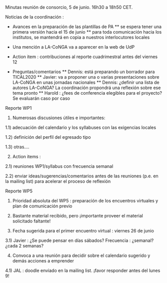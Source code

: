 Minutas reunión de consorcio, 5 de junio. 16h30 a 18h50 CET.

Noticias de la coordinación :

* Avances en la preparación de las plantillas de PA
  ** se espera tener una primera versión hacia el 15 de junio
  ** para toda comunicación hacia los institutos, se mantendrá en copia a nuestros interlocutores locales
  
* Una mención a LA-CoNGA va a aparecer en la web de UdP

* Action item : contribuciones al reporte cuadrimestral antes del viernes 12

* Preguntas/comentarios
 ** Dennis: está preparando un borrador para TICAL2020 
  ** Javier: va a proponer una o varias presentaciones sobre LA-CoNGA en unas jornadas nacionales
   ** Dennis: ¿definir una lista de autores LA-CoNGA? La coordinación propondrá una reflexión sobre ese tema pronto
   ** Harold : ¿fees de conferencia elegibles para el proyecto? Se evaluarán caso por caso

Reporte WP1

1) Numerosas discusiones útiles e importantes:

1.1) adecuación del calendario y los syllabuses con las exigencias locales

1.2) definición del perfil del egresado tipo

1.3) otras....

2) Action items :

2.1) reuniones WP1/syllabus con frecuencia semanal

2.2) enviar ideas/sugerencias/comentarios antes de las reuniones (p.e. en la mailing list) para acelerar el proceso de reflexión

Reporte WP5

1) Prioridad absoluta del WP5 : preparación de los encuentros virtuales y plan de comunicación previo

2) Bastante material recibido, pero ¡importante proveer el material solicitado faltante!

3) Fecha sugerida para el primer encuentro virtual : viernes 26 de junio

3.1) Javier : ¿Se puede pensar en días sábados? Frecuencia : ¿semanal? ¿cada 2 semanas?

4) Convoca a una reunión para decidir sobre el calendario sugerido y demás acciones a emprender

4.1) JAL : doodle enviado en la mailing list. ¡favor responder antes del lunes 9!

